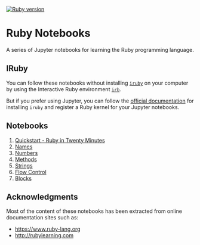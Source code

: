 [![Ruby version][ruby_badge]][ruby_release_notes]

# Ruby Notebooks

A series of Jupyter notebooks for learning the Ruby programming language.

## IRuby

You can follow these notebooks without installing [`iruby`](https://github.com/SciRuby/iruby) on your computer by using the Interactive Ruby environment [`irb`](https://github.com/ruby/irb).

But if you prefer using Jupyter, you can follow the [official documentation](https://github.com/SciRuby/iruby#installation) for installing `iruby` and register a Ruby kernel for your Jupyter notebooks.

## Notebooks

  1. [Quickstart - Ruby in Twenty Minutes](notebooks/Quickstart.ipynb)
  2. [Names](notebooks/Names.ipynb)
  3. [Numbers](notebooks/Numbers.ipynb)
  4. [Methods](notebooks/Methods.ipynb)
  5. [Strings](notebooks/Strings.ipynb)
  6. [Flow Control](notebooks/FlowControl.ipynb)
  7. [Blocks](notebooks/Blocks.ipynb)

## Acknowledgments

Most of the content of these notebooks has been extracted from online documentation sites such as:

- https://www.ruby-lang.org
- http://rubylearning.com

[ruby_release_notes]: https://www.ruby-lang.org/en/news/2020/12/25/ruby-3-0-0-released/
[ruby_badge]: https://img.shields.io/badge/Ruby-3.0-CC342D?logo=ruby&logoColor=CC342D
